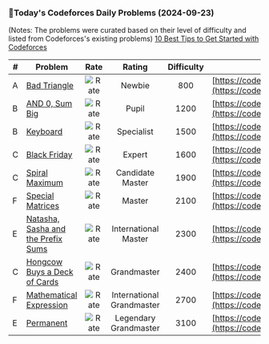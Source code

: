 ### 🌟Today's Codeforces Daily Problems (2024-09-23)
(Notes: The problems were curated based on their level of difficulty and listed from Codeforces's existing problems)
[10 Best Tips to Get Started with Codeforces](https://github.com/ika9810/Codeforces-Daily-Problems/blob/main/10%20Best%20Tips%20to%20Get%20Started%20with%20Codeforces.md)

| # | Problem | Rate| Rating | Difficulty | Contest |
|---| ----- | :--------: | :----------: | :----------: | ---------- |
|A|[Bad Triangle](https://codeforces.com/contest/1398/problem/A)|![Rate](https://img.shields.io/badge/Newbie-800-lightgrey)|Newbie|800|[https://codeforces.com/contest/1398](https://codeforces.com/contest/1398)|
|B|[AND 0, Sum Big](https://codeforces.com/contest/1514/problem/B)|![Rate](https://img.shields.io/badge/Pupil-1200-brightgreen)|Pupil|1200|[https://codeforces.com/contest/1514](https://codeforces.com/contest/1514)|
|B|[Keyboard](https://codeforces.com/contest/88/problem/B)|![Rate](https://img.shields.io/badge/Specialist-1500-9cf)|Specialist|1500|[https://codeforces.com/contest/88](https://codeforces.com/contest/88)|
|C|[Black Friday](https://codeforces.com/contest/1431/problem/C)|![Rate](https://img.shields.io/badge/Expert-1600-blue)|Expert|1600|[https://codeforces.com/contest/1431](https://codeforces.com/contest/1431)|
|C|[Spiral Maximum](https://codeforces.com/contest/173/problem/C)|![Rate](https://img.shields.io/badge/Candidate%20Master-1900-blueviolet)|Candidate Master|1900|[https://codeforces.com/contest/173](https://codeforces.com/contest/173)|
|F|[Special Matrices](https://codeforces.com/contest/489/problem/F)|![Rate](https://img.shields.io/badge/Master-2100-orange)|Master|2100|[https://codeforces.com/contest/489](https://codeforces.com/contest/489)|
|E|[Natasha, Sasha and the Prefix Sums](https://codeforces.com/contest/1204/problem/E)|![Rate](https://img.shields.io/badge/International%20Master-2300-orange)|International Master|2300|[https://codeforces.com/contest/1204](https://codeforces.com/contest/1204)|
|C|[Hongcow Buys a Deck of Cards](https://codeforces.com/contest/744/problem/C)|![Rate](https://img.shields.io/badge/Grandmaster-2400-red)|Grandmaster|2400|[https://codeforces.com/contest/744](https://codeforces.com/contest/744)|
|F|[Mathematical Expression](https://codeforces.com/contest/1461/problem/F)|![Rate](https://img.shields.io/badge/International%20Grandmaster-2700-red)|International Grandmaster|2700|[https://codeforces.com/contest/1461](https://codeforces.com/contest/1461)|
|E|[Permanent](https://codeforces.com/contest/468/problem/E)|![Rate](https://img.shields.io/badge/Legendary%20Grandmaster-3100-red)|Legendary Grandmaster|3100|[https://codeforces.com/contest/468](https://codeforces.com/contest/468)|
